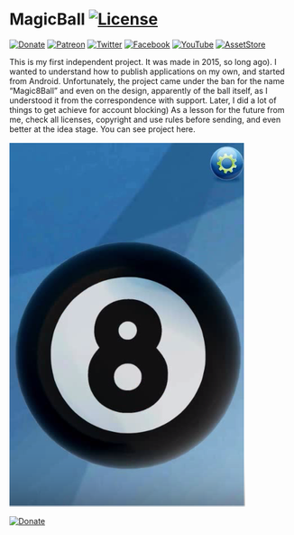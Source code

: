 # MagicBall [![License](https://img.shields.io/badge/license-MIT-brightgreen.svg)](/LICENSE)

[![Donate](https://img.shields.io/badge/-DONATE-green.svg)](https://www.donationalerts.com/r/suncube)
[![Patreon](https://img.shields.io/badge/donate-Patreon-orange.svg)](https://www.patreon.com/suncube)
[![Twitter](https://img.shields.io/badge/follow-Twitter-9cf.svg)](https://twitter.com/suncubestudio)
[![Facebook](https://img.shields.io/badge/follow-Facebook-blue.svg)](https://www.facebook.com/suncubestudio/)
[![YouTube](https://img.shields.io/badge/follow-YouTube-red.svg)](https://www.youtube.com/channel/UC4O9GHjx0ovyVYJgMg4aFMA?view_as=subscriber)
[![AssetStore](https://img.shields.io/badge/-AssetStore-lightgrey.svg)](https://assetstore.unity.com/publishers/14506)


This is my first independent project. It was made in 2015, so long ago). I wanted to understand how to publish applications on my own, and started from Android. Unfortunately, the project came under the ban for the name “Magic8Ball” and even on the design, apparently of the ball itself, as I understood it from the correspondence with support. Later, I did a lot of things to get achieve for account blocking) As a lesson for the future from me, check all licenses, copyright and use rules before sending, and even better at the idea stage. You can see project here.


[![Magic 8 ball video ](/ReadmeSource/preview1.png)](https://youtu.be/DQHkyWy-7qc)



[![Donate](https://www.paypalobjects.com/en_US/i/btn/btn_donateCC_LG.gif)](https://www.donationalerts.com/r/suncube)
